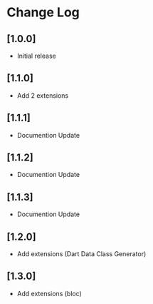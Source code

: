# Change Log

## [1.0.0]

- Initial release
## [1.1.0]

- Add 2 extensions

## [1.1.1]

- Documention Update

## [1.1.2]

- Documention Update

## [1.1.3]

- Documention Update

## [1.2.0]

- Add extensions (Dart Data Class Generator)

## [1.3.0]

- Add extensions (bloc)
